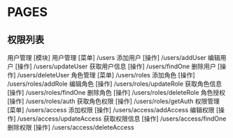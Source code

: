 # PAGES
## 权限列表

用户管理                [模块]
    用户管理            [菜单]      /users
        添加用户        [操作]      /users/addUser
        编辑用户        [操作]      /users/updateUser
        获取用户信息    [操作]      /users/findOne
        删除用户        [操作]      /users/deleteUser
    角色管理            [菜单]      /users/roles
        添加角色        [操作]      /users/roles/addRole
        编辑角色        [操作]      /users/roles/updateRole
        获取角色信息    [操作]      /users/roles/findOne
        删除角色        [操作]      /users/roles/deleteRole
        角色授权        [操作]      /users/roles/auth
        获取角色权限    [操作]      /users/roles/getAuth
    权限管理            [菜单]      /users/access
        添加权限        [操作]      /users/access/addAccess
        编辑权限        [操作]      /users/access/updateAccess
        获取权限信息    [操作]      /users/access/findOne
        删除权限        [操作]      /users/access/deleteAccess